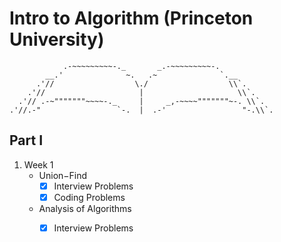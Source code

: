 # Intro to Algorithm (Princeton University)

                .-~~~~~~~~~-._       _.-~~~~~~~~~-.
            __.'              ~.   .~              `.__
          .'//                  \./                  \\`.
        .'//                     |                     \\`.
      .'// .-~"""""""~~~~-._     |     _,-~~~~"""""""~-. \\`.
    .'//.-"                 `-.  |  .-'                 "-.\\`.


## Part I

1. Week 1
   - Union−Find
     - [x] Interview Problems
     - [x] Coding Problems
   - Analysis of Algorithms
     - [x] Interview Problems
   